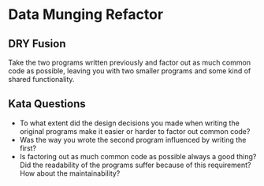 # Data Munging Refactor

## DRY Fusion

Take the two programs written previously and factor out as much common code as
possible, leaving you with two smaller programs and some kind of shared
functionality.

## Kata Questions

* To what extent did the design decisions you made when writing the original
  programs make it easier or harder to factor out common code?
* Was the way you wrote the second program influenced by writing the first?
* Is factoring out as much common code as possible always a good thing? Did the
  readability of the programs suffer because of this requirement? How about the
  maintainability?
